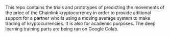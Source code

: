 This repo contains the trials and prototypes of predicting the movements of the price of the Chainlink kryptocurrency in order to provide aditional support for a partner who is using 
a moving average system to make trading of kryptocurrencies. It is also for academic purposes. 
The deep learning training parts are being ran on Google Colab.